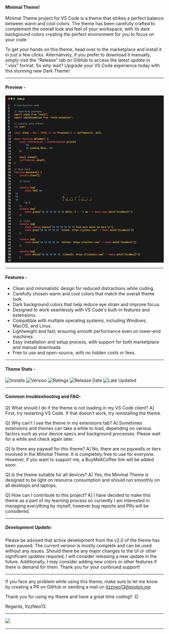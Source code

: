 #### Minimal Theme!

Minimal Theme project for VS Code is a theme that strikes a perfect balance between warm and cool colors. The theme has been carefully crafted to complement the overall look and feel of your workspace, with its dark background colors creating the perfect environment for you to focus on your code.

To get your hands on this theme, head over to the marketplace and install it in just a few clicks. Alternatively, if you prefer to download it manually, simply visit the "Release" tab on GitHub to access the latest update in ".vsix" format. So why wait? Upgrade your VS Code experience today with this stunning new Dark Theme!

-----

#### Preview - 

![preview](./images/preview.png)

-----

#### Features -

- Clean and minimalistic design for reduced distractions while coding.
- Carefully chosen warm and cool colors that match the overall theme look.
- Dark background colors that help reduce eye strain and improve focus.
- Designed to work seamlessly with VS Code's built-in features and extensions.
- Compatible with multiple operating systems, including Windows, MacOS, and Linux.
- Lightweight and fast, ensuring smooth performance even on lower-end machines
- Easy installation and setup process, with support for both marketplace and manual downloads
- Free to use and open-source, with no hidden costs or fees.
-----

#### Theme Stats - 

<img src="https://img.shields.io/visual-studio-marketplace/i/ItzzNeo1305.minimal-theme?style=for-the-badge" alt="Installs">

<img src="https://img.shields.io/visual-studio-marketplace/v/ItzzNeo1305.minimal-theme?color=green&style=for-the-badge" alt="Version">

<img src="https://img.shields.io/visual-studio-marketplace/r/ItzzNeo1305.minimal-theme?color=green&style=for-the-badge" alt="Ratings">


<img src="https://img.shields.io/visual-studio-marketplace/release-date/ItzzNeo1305.minimal-theme?style=for-the-badge" alt="Release Date">

<img src="https://img.shields.io/visual-studio-marketplace/last-updated/ItzzNeo1305.minimal-theme?style=for-the-badge" alt="Late Updated">


-----

#### Common troubleshooting and FAQ-

Q] What should I do if the theme is not loading in my VS Code client?
A] First, try restarting VS Code. If that doesn't work, try reinstalling the theme.

Q] Why can't I see the theme in my extensions tab?
A] Sometimes extensions and themes can take a while to load, depending on various factors such as your device specs and background processes. Please wait for a while and check again later.

Q] Is there any paywall for this theme?
A] No, there are no paywalls or tiers involved in the Minimal Theme. It is completely free to use for everyone. However, if you want to support me, a BuyMeACoffee link will be added soon.

Q] Is the theme suitable for all devices?
A] Yes, the Minimal Theme is designed to be light on resource consumption and should run smoothly on all desktops and laptops.

Q] How can I contribute to this project?
A] I have decided to make this theme as a part of my learning process so currently I am interested in managing everything by myself, however bug reports and PRs will be considered. 

- - - - 

##### Development Update:
Please be advised that active development from the v2.0 of the theme has been paused. The current version is mostly complete and can be used without any issues. Should there be any major changes to the UI or other significant updates required, I will consider releasing a new update in the future. Additionally, I may consider adding new colors or other features if there is demand for them. Thank you for your continued support!

- - - -

If you face any problem while using this theme, make sure to let me know by creating a PR on GitHub or sending a mail on itzzneo13@proton.me

Thank you for using my theme and have a great time coding!! :D 

Regards,
ItzzNeo13.

----

<a href="https://github.com/ItzzNeo13" alt="Creator Tag"><img src="https://img.shields.io/static/v1?style=for-the-badge&label=CREATED%20BY&message=ItzzNeo13&color=000000&logo=github"></a>

----